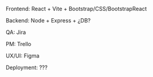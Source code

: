 Frontend: React + Vite + Bootstrap/CSS/BootstrapReact

Backend: Node + Express + ¿DB?

QA: Jira

PM: Trello

UX/UI: Figma

Deployment: ???